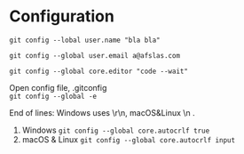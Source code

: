 # Configuration

`git config --lobal user.name "bla bla"`

`git config --global user.email a@afslas.com`

`git config --global core.editor "code --wait"`

Open config file, .gitconfig  
`git config --global -e`

End of lines: Windows uses \r\n, macOS&Linux \n .

1. Windows
   `git config --global core.autocrlf true`
2. macOS & Linux
   `git config --global core.autocrlf input`
